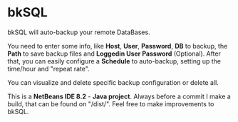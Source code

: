 # bkSQL

bkSQL will auto-backup your remote DataBases.

You need to enter some info, like **Host**, **User**, **Password**, **DB** to backup, the **Path** to save backup files and **Loggedin User Password** (Optional).
After that, you can easily configure a **Schedule** to auto-backup, setting up the time/hour and "repeat rate".

You can visualize and delete specific backup configuration or delete all.

This is a **NetBeans IDE 8.2** - **Java project**. Always before a commit I make a build, that can be found on "/dist/".
Feel free to make improvements to bkSQL.
